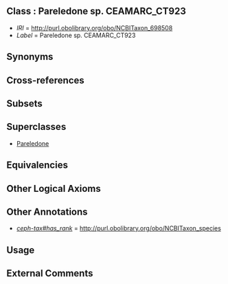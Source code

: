 
## Class : Pareledone sp. CEAMARC_CT923

 * *IRI* = http://purl.obolibrary.org/obo/NCBITaxon_698508
 * *Label* = Pareledone sp. CEAMARC_CT923

## Synonyms


## Cross-references


## Subsets


## Superclasses

 * [Pareledone](../../NCBITaxon/43/NCBITaxon_158843.md)

## Equivalencies


## Other Logical Axioms


## Other Annotations

 * *[ceph-tax#has_rank](../../ceph-tax#has/nk/ceph-tax#has_rank.md)* = http://purl.obolibrary.org/obo/NCBITaxon_species

## Usage


## External Comments

